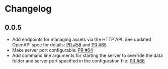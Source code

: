 # Changelog

## 0.0.5

* Add endpoints for managing assets via the HTTP API. See updated OpenAPI spec for details: [PR #58](https://github.com/mariokaufmann/zagreus/pull/59) and [PR #65](https://github.com/mariokaufmann/zagreus/pull/65)
* Make server port configurable: [PR #64](https://github.com/mariokaufmann/zagreus/pull/64)
* Add command line arguments for starting the server to override the data folder and server port specified in the configuration file: [PR #66](https://github.com/mariokaufmann/zagreus/pull/66)
